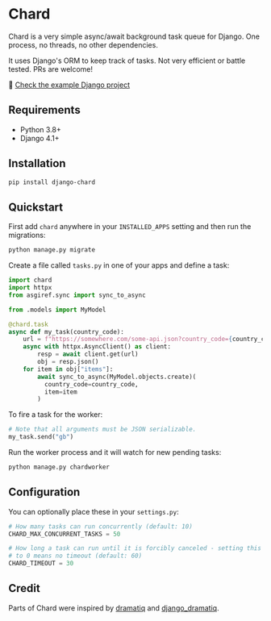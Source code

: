 # Chard

Chard is a very simple async/await background task queue for Django. One
process, no threads, no other dependencies.

It uses Django's ORM to keep track of tasks. Not very efficient or battle
tested. PRs are welcome!

🔗 [Check the example Django project](https://github.com/drpancake/chard-django-example)

## Requirements

- Python 3.8+
- Django 4.1+

## Installation

```sh
pip install django-chard
```

## Quickstart

First add `chard` anywhere in your `INSTALLED_APPS` setting and then run
the migrations:

```sh
python manage.py migrate
```

Create a file called `tasks.py` in one of your apps and define a task:

```python
import chard
import httpx
from asgiref.sync import sync_to_async

from .models import MyModel

@chard.task
async def my_task(country_code):
    url = f"https://somewhere.com/some-api.json?country_code={country_code}"
    async with httpx.AsyncClient() as client:
        resp = await client.get(url)
        obj = resp.json()
    for item in obj["items"]:
        await sync_to_async(MyModel.objects.create)(
          country_code=country_code,
          item=item
        )
```

To fire a task for the worker:

```python
# Note that all arguments must be JSON serializable.
my_task.send("gb")
```

Run the worker process and it will watch for new pending tasks:

```sh
python manage.py chardworker
```

## Configuration

You can optionally place these in your `settings.py`:

```python
# How many tasks can run concurrently (default: 10)
CHARD_MAX_CONCURRENT_TASKS = 50

# How long a task can run until it is forcibly canceled - setting this to
# to 0 means no timeout (default: 60)
CHARD_TIMEOUT = 30
```

## Credit

Parts of Chard were inspired by [dramatiq](https://github.com/Bogdanp/dramatiq)
and [django_dramatiq](https://github.com/Bogdanp/django_dramatiq).
